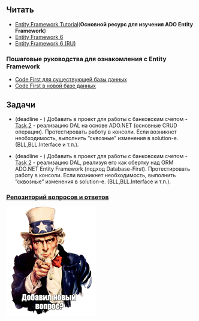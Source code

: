 ## Читать
- [Entity Framework Tutorial](http://www.entityframeworktutorial.net/)(**Основной ресурс для изучения ADO Entity Framework**)
- [Entity Framework 6](https://docs.microsoft.com/en-us/ef/ef6/)
- [Entity Framework 6 (RU)](https://docs.microsoft.com/ru-ru/ef/ef6/)

### Пошаговые руководства для ознакомления с Entity Framework
- [Code First для существующей базы данных](https://docs.microsoft.com/ru-ru/ef/ef6/modeling/designer/workflows/database-first)
- [Code First в новой базе данных](https://docs.microsoft.com/ru-ru/ef/ef6/modeling/code-first/workflows/new-database)

## Задачи 

- (deadline - ) Добавить в проект для работы с банковским счетом - [Task 2](https://github.com/AnzhelikaKravchuk/.NET-Training.-Spring-2019/blob/master/Days%2023-24%20-%2010.05.2019/README.md) - реализацию DAL на основе ADO.NET (основные CRUD операции). Протестировать работу в консоли. Если возникнет необходимость, выполнить ”сквозные” изменения в solution-e. (BLL,BLL.Interface и т.п.).

- (deadline - ) Добавить в проект для работы с банковским счетом - [Task 2](https://github.com/AnzhelikaKravchuk/.NET-Training.-Spring-2019/blob/master/Days%2023-24%20-%2010.05.2019/README.md) - реализацию DAL, реализуя его как обертку над ORM ADO.NET Entity Framework (подход Database-First). Протестировать работу в консоли. Если возникнет необходимость, выполнить ”сквозные” изменения в solution-e. (BLL,BLL.Interface и т.п.).

### [Репозиторий вопросов и ответов](https://github.com/AnzhelikaKravchuk/.NET-Training.-Spring-2019/tree/master/.Net-Interview-Questions)

![](https://github.com/AnzhelikaKravchuk/Materials/blob/master/Pictures/Q%26A.png)
